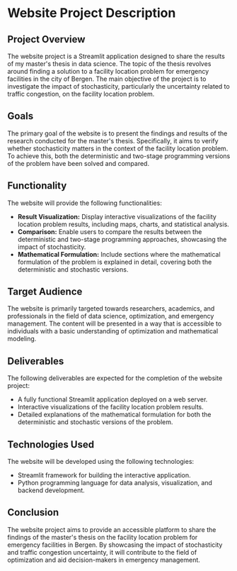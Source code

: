 # Website Project Description

## Project Overview
The website project is a Streamlit application designed to share the results of my master's thesis in data science. The topic of the thesis revolves around finding a solution to a facility location problem for emergency facilities in the city of Bergen. The main objective of the project is to investigate the impact of stochasticity, particularly the uncertainty related to traffic congestion, on the facility location problem.

## Goals
The primary goal of the website is to present the findings and results of the research conducted for the master's thesis. Specifically, it aims to verify whether stochasticity matters in the context of the facility location problem. To achieve this, both the deterministic and two-stage programming versions of the problem have been solved and compared.

## Functionality
The website will provide the following functionalities:
- **Result Visualization:** Display interactive visualizations of the facility location problem results, including maps, charts, and statistical analysis.
- **Comparison:** Enable users to compare the results between the deterministic and two-stage programming approaches, showcasing the impact of stochasticity.
- **Mathematical Formulation:** Include sections where the mathematical formulation of the problem is explained in detail, covering both the deterministic and stochastic versions.

## Target Audience
The website is primarily targeted towards researchers, academics, and professionals in the field of data science, optimization, and emergency management. The content will be presented in a way that is accessible to individuals with a basic understanding of optimization and mathematical modeling.

## Deliverables
The following deliverables are expected for the completion of the website project:
- A fully functional Streamlit application deployed on a web server.
- Interactive visualizations of the facility location problem results.
- Detailed explanations of the mathematical formulation for both the deterministic and stochastic versions of the problem.

## Technologies Used
The website will be developed using the following technologies:
- Streamlit framework for building the interactive application.
- Python programming language for data analysis, visualization, and backend development.

## Conclusion
The website project aims to provide an accessible platform to share the findings of the master's thesis on the facility location problem for emergency facilities in Bergen. By showcasing the impact of stochasticity and traffic congestion uncertainty, it will contribute to the field of optimization and aid decision-makers in emergency management.
